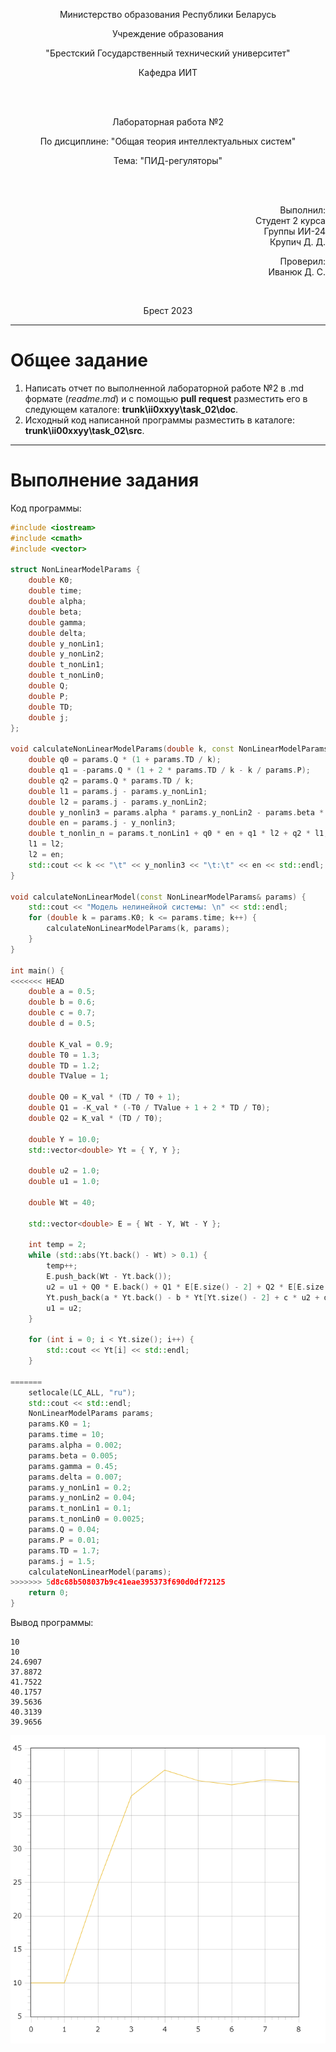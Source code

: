 <p align="center">Министерство образования Республики Беларусь</p>
<p align="center">Учреждение образования</p>
<p align="center">"Брестский Государственный технический университет"</p>
<p align="center">Кафедра ИИТ</p>
<br>
<br>
<p align="center">Лабораторная работа №2</p>
<p align="center">По дисциплине: "Общая теория интеллектуальных систем"</p>
<p align="center">Тема: "ПИД-регуляторы"</p>
<br>
<br>
<p align="right">Выполнил:<br>Студент 2 курса<br>Группы ИИ-24<br>Крупич Д. Д.</p>
<p align="right">Проверил:<br>Иванюк Д. С.</p>
<br>
<p align="center">Брест 2023</p>

---

# Общее задание #
1. Написать отчет по выполненной лабораторной работе №2 в .md формате (*readme.md*) и с помощью **pull request** разместить его в следующем каталоге: **trunk\ii0xxyy\task_02\doc**.
2. Исходный код написанной программы разместить в каталоге: **trunk\ii00xxyy\task_02\src**.
---

# Выполнение задания #

Код программы:
```C++
#include <iostream>
#include <cmath>
#include <vector>

struct NonLinearModelParams {
    double K0;
    double time;
    double alpha;
    double beta;
    double gamma;
    double delta;
    double y_nonLin1;
    double y_nonLin2;
    double t_nonLin1;
    double t_nonLin0;
    double Q;
    double P;
    double TD;
    double j;
};

void calculateNonLinearModelParams(double k, const NonLinearModelParams& params) {
    double q0 = params.Q * (1 + params.TD / k);
    double q1 = -params.Q * (1 + 2 * params.TD / k - k / params.P);
    double q2 = params.Q * params.TD / k;
    double l1 = params.j - params.y_nonLin1;
    double l2 = params.j - params.y_nonLin2;
    double y_nonlin3 = params.alpha * params.y_nonLin2 - params.beta * std::pow(std::abs(params.y_nonLin1), 2) + params.gamma * params.t_nonLin1 + params.delta * std::sin(params.t_nonLin0);
    double en = params.j - y_nonlin3;
    double t_nonlin_n = params.t_nonLin1 + q0 * en + q1 * l2 + q2 * l1;
    l1 = l2;
    l2 = en;
    std::cout << k << "\t" << y_nonlin3 << "\t:\t" << en << std::endl;
}

void calculateNonLinearModel(const NonLinearModelParams& params) {
    std::cout << "Модель нелинейной системы: \n" << std::endl;
    for (double k = params.K0; k <= params.time; k++) {
        calculateNonLinearModelParams(k, params);
    }
}

int main() {
<<<<<<< HEAD
    double a = 0.5;
    double b = 0.6;
    double c = 0.7;
    double d = 0.5;

    double K_val = 0.9;
    double T0 = 1.3;
    double TD = 1.2;
    double TValue = 1;

    double Q0 = K_val * (TD / T0 + 1);
    double Q1 = -K_val * (-T0 / TValue + 1 + 2 * TD / T0);
    double Q2 = K_val * (TD / T0);

    double Y = 10.0;
    std::vector<double> Yt = { Y, Y };

    double u2 = 1.0;
    double u1 = 1.0;

    double Wt = 40;

    std::vector<double> E = { Wt - Y, Wt - Y };

    int temp = 2;
    while (std::abs(Yt.back() - Wt) > 0.1) {
        temp++;
        E.push_back(Wt - Yt.back());
        u2 = u1 + Q0 * E.back() + Q1 * E[E.size() - 2] + Q2 * E[E.size() - 3];
        Yt.push_back(a * Yt.back() - b * Yt[Yt.size() - 2] + c * u2 + d * std::sin(u1));
        u1 = u2;
    }

    for (int i = 0; i < Yt.size(); i++) {
        std::cout << Yt[i] << std::endl;
    }

=======
    setlocale(LC_ALL, "ru");
    std::cout << std::endl;
    NonLinearModelParams params;
    params.K0 = 1;
    params.time = 10;
    params.alpha = 0.002;
    params.beta = 0.005;
    params.gamma = 0.45;
    params.delta = 0.007;
    params.y_nonLin1 = 0.2;
    params.y_nonLin2 = 0.04;
    params.t_nonLin1 = 0.1;
    params.t_nonLin0 = 0.0025;
    params.Q = 0.04;
    params.P = 0.01;
    params.TD = 1.7;
    params.j = 1.5;
    calculateNonLinearModel(params);
>>>>>>> 5d8c68b508037b9c41eae395373f690d0df72125
    return 0;
}
```
Вывод программы:
```
10
10
24.6907
37.8872
41.7522
40.1757
39.5636
40.3139
39.9656

```
![](picture.png)
